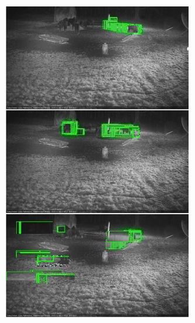 ![20201114-173522-174526](in2/20201114/20201114-173522-174526_0_.jpg)
![20201114-174532-175537](in2/20201114/20201114-174532-175537_0_.jpg)
![20201114-175543-180547](in2/20201114/20201114-175543-180547_0_.jpg)
